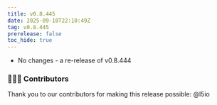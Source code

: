 ```yaml
---
title: v0.8.445
date: 2025-09-10T22:10:49Z
tag: v0.8.445
prerelease: false
toc_hide: true
---
```


* No changes - a re-release of v0.8.444

### 👨🏽‍💻 Contributors

Thank you to our contributors for making this release possible:
@l5io


